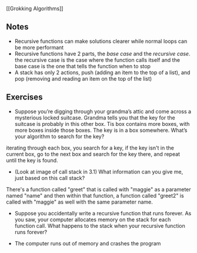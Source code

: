 [[Grokking Algorithms]]

## Notes

- Recursive functions can make solutions clearer while normal loops can be more performant
- Recursive functions have 2 parts, the *base case* and the *recursive case*. the recursive case is the case where the function calls itself and the base case is the one that tells the function when to stop
- A stack has only 2 actions, push (adding an item to the top of a list), and pop (removing and reading an item on the top of the list)
## Exercises

- Suppose you’re digging through your grandma’s attic and come across a mysterious locked suitcase. Grandma tells you that the key for the suitcase is probably in this other box. Tis box contains more boxes, with more boxes inside those boxes. The key is in a box somewhere. What’s your algorithm to search for the key?

iterating through each box, you search for a key, if the key isn't in the current box, go to the next box and search for the key there, and repeat until the key is found.

- (Look at image of call stack in 3.1) What information can you give me, just based on this call stack?

There's a function called "greet" that is called with "maggie" as a parameter named "name" and then within that function, a function called "greet2" is called with "maggie" as well with the same parameter name.

- Suppose you accidentally write a recursive function that runs forever. As you saw, your computer allocates memory on the stack for each function call. What happens to the stack when your recursive function runs forever?

- The computer runs out of memory and crashes the program